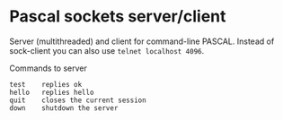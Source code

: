 # Pascal sockets server/client

Server (multithreaded) and client for command-line PASCAL.
Instead of sock-client you can also use `telnet localhost 4096`.

Commands to server
```
test	replies ok
hello	replies hello
quit	closes the current session
down	shutdown the server
```
